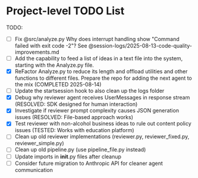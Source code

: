# Project-level TODO List

TODO:

- [ ] Fix @src/analyze.py Why does interrupt handling show "Command failed with exit code -2"? See @session-logs/2025-08-13-code-quality-improvements.md
- [ ] Add the capability to feed a list of ideas in a text file into the system, starting with the Analyze.py file.
- [x] ReFactor Analyze.py to reduce its length and offload utilities and other functions to different files. Prepare the repo for adding the next agent to the mix (COMPLETED 2025-08-14)
- [ ] Update the startsession hook to also clean up the logs folder
- [x] Debug why reviewer agent receives UserMessages in response stream (RESOLVED: SDK designed for human interaction)
- [x] Investigate if reviewer prompt complexity causes JSON generation issues (RESOLVED: File-based approach works)  
- [x] Test reviewer with non-alcohol business ideas to rule out content policy issues (TESTED: Works with education platform)
- [ ] Clean up old reviewer implementations (reviewer.py, reviewer_fixed.py, reviewer_simple.py)
- [ ] Clean up old pipeline.py (use pipeline_file.py instead)
- [ ] Update imports in __init__.py files after cleanup
- [ ] Consider future migration to Anthropic API for cleaner agent communication
